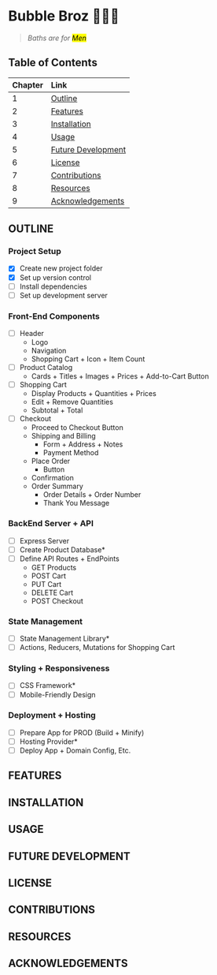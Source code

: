 # Bubble Broz 🛒🧼✨

>*Baths are for <mark>Men</mark>*



## Table of Contents

|Chapter |Link         |
| :---   |    :----    |
| 1      | [Outline](#OUTLINE)|
| 2      | [Features](#FEATURES)|
| 3      | [Installation](#INSTALLATION)|
| 4      | [Usage](#USAGE)|
| 5      | [Future Development](#FUTURE-DEVELOPMENT)|
| 6      | [License](#LICENSE)|
| 7      | [Contributions](#CONTRIBUTIONS)|
| 8      | [Resources](#RESOURCES)|
| 9      | [Acknowledgements](#ACKNOWLEDGEMENTS)|

<!-- - [Outline](#OUTLINE)
- [Features](#FEATURES)
- [Installation](#INSTALLATION)
- [Usage](#USAGE)
- [Future Development](#FUTURE-DEVELOPMENT)
- [License](#LICENSE)
- [Contributions](#CONTRIBUTIONS)
- [Resources](#RESOURCES)
- [Acknowledgements](#ACKNOWLEDGEMENTS) -->

## OUTLINE

### Project Setup
- [x] Create new project folder
- [x] Set up version control
- [ ] Install dependencies
- [ ] Set up development server

### Front-End Components
- [ ] Header
    - Logo
    - Navigation
    - Shopping Cart + Icon + Item Count
- [ ] Product Catalog
    - Cards + Titles + Images + Prices + Add-to-Cart Button
- [ ] Shopping Cart
    - Display Products + Quantities + Prices
    - Edit + Remove Quantities
    - Subtotal + Total
- [ ] Checkout
    - Proceed to Checkout Button
    - Shipping and Billing
        - Form + Address + Notes
        - Payment Method
    - Place Order
        - Button
    - Confirmation
    - Order Summary
        - Order Details + Order Number
        - Thank You Message

### BackEnd Server + API
- [ ] Express Server
- [ ] Create Product Database*
- [ ] Define API Routes + EndPoints
    - GET Products
    - POST Cart
    - PUT Cart
    - DELETE Cart
    - POST Checkout

### State Management
- [ ] State Management Library*
- [ ] Actions, Reducers, Mutations for Shopping Cart

### Styling + Responsiveness
- [ ] CSS Framework*
- [ ] Mobile-Friendly Design

### Deployment + Hosting
- [ ] Prepare App for PROD (Build + Minify)
- [ ] Hosting Provider*
- [ ] Deploy App + Domain Config, Etc.

## FEATURES

## INSTALLATION

## USAGE

## FUTURE DEVELOPMENT

## LICENSE

## CONTRIBUTIONS

## RESOURCES

## ACKNOWLEDGEMENTS

